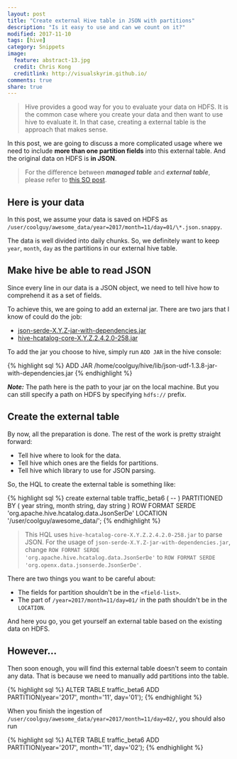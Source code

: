 ```yaml
---
layout: post
title: "Create external Hive table in JSON with partitions"
description: "Is it easy to use and can we count on it?"
modified: 2017-11-10
tags: [hive]
category: Snippets
image:
  feature: abstract-13.jpg
  credit: Chris Kong
  creditlink: http://visualskyrim.github.io/
comments: true
share: true
---
```


> Hive provides a good way for you to evaluate your data on HDFS.
> It is the common case where you create your data and then want to use hive to evaluate it.
> In that case, creating a external table is the approach that makes sense.

In this post, we are going to discuss a more complicated usage where we need to include **more than one partition fields** into this external table. And the original data on HDFS is **in JSON**.


> For the difference between ***managed table*** and ***external table***, please refer to [this SO post](https://stackoverflow.com/questions/17038414/difference-between-hive-internal-tables-and-external-tables).

## Here is your data

In this post, we assume your data is saved on HDFS as `/user/coolguy/awesome_data/year=2017/month=11/day=01/\*.json.snappy`.

The data is well divided into daily chunks. So, we definitely want to keep `year`, `month`, `day` as the partitions in our external hive table.

## Make hive be able to read JSON

Since every line in our data is a JSON object, we need to tell hive how to comprehend it as a set of fields.

To achieve this, we are going to add an external jar.
There are two jars that I know of could do the job:

- [json-serde-X.Y.Z-jar-with-dependencies.jar](https://github.com/rcongiu/Hive-JSON-Serde)
- [hive-hcatalog-core-X.Y.Z.2.4.2.0-258.jar](org.apache.hive.hcatalog.data.JsonSerDe)

To add the jar you choose to hive, simply run `ADD JAR` in the hive console:

{% highlight sql %}
ADD JAR /home/coolguy/hive/lib/json-udf-1.3.8-jar-with-dependencies.jar
{% endhighlight %}

***Note:*** The path here is the path to your jar on the local machine. But you can still specify a path on HDFS by specifying `hdfs://` prefix.


## Create the external table

By now, all the preparation is done. The rest of the work is pretty straight forward:

- Tell hive where to look for the data.
- Tell hive which ones are the fields for partitions.
- Tell hive which library to use for JSON parsing.

So, the HQL to create the external table is something like:

{% highlight sql %}
create external table traffic_beta6 (
-- <field-list>
)
PARTITIONED BY (
year string,
month string,
day string
)
ROW FORMAT SERDE 'org.apache.hive.hcatalog.data.JsonSerDe'
LOCATION '/user/coolguy/awesome_data/';
{% endhighlight %}

> This HQL uses `hive-hcatalog-core-X.Y.Z.2.4.2.0-258.jar` to parse JSON. For the usage of `json-serde-X.Y.Z-jar-with-dependencies.jar`, change `ROW FORMAT SERDE 'org.apache.hive.hcatalog.data.JsonSerDe'` to `ROW FORMAT SERDE 'org.openx.data.jsonserde.JsonSerDe'`.

There are two things you want to be careful about:

- The fields for partition shouldn't be in the `<field-list>`.
- The part of `/year=2017/month=11/day=01/` in the path shouldn't be in the `LOCATION`.

And here you go, you get yourself an external table based on the existing data on HDFS.

## However...

Then soon enough, you will find this external table doesn't seem to contain any data.
That is because we need to manually add partitions into the table.

{% highlight sql %}
ALTER TABLE traffic_beta6 ADD PARTITION(year='2017', month='11', day='01');
{% endhighlight %}

When you finish the ingestion of `/user/coolguy/awesome_data/year=2017/month=11/day=02/`, you should also run

{% highlight sql %}
ALTER TABLE traffic_beta6 ADD PARTITION(year='2017', month='11', day='02');
{% endhighlight %}
